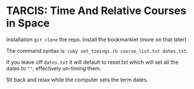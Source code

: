 TARCIS: Time And Relative Courses in Space
==========================================

Installation `git clone` the repo. Install the bookmarklet (more on that later)

The command syntax is: `ruby set_timings.rb course_list.txt dates.txt`.

If you leave off `dates.txt` it will default to reset.txt which will set all the dates to `""`, effectively un-timing them.

Sit back and relax while the computer sets the term dates.
